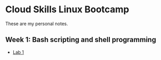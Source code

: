 # Cloud Skills Linux Bootcamp
These are my personal notes.

## Week 1: Bash scripting and shell programming

- [Lab 1](Week1/lab1.md)